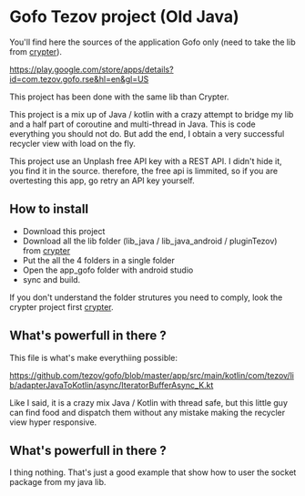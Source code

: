 # Gofo Tezov project (Old Java)

You'll find here the sources of the application Gofo only (need to take the lib from [crypter](https://github.com/tezov/crypter_and_lib)).

https://play.google.com/store/apps/details?id=com.tezov.gofo.rse&hl=en&gl=US

This project has been done with the same lib than Crypter. 

This project is a mix up of Java / kotlin with a crazy attempt to bridge my lib and a half part of coroutine and multi-thread in Java. This is code everything you should not do. But add the end, I obtain a very successful recycler view with load on the fly.

This project use an Unplash free API key with a REST API. I didn't hide it, you find it in the source. therefore, the free api is limmited, so if you are overtesting this app, go retry an API key yourself.

## How to install

- Download this project
- Download all the lib folder (lib_java / lib_java_android / pluginTezov) from [crypter](https://github.com/tezov/crypter_and_lib)
- Put the all the 4 folders in a single folder
- Open the app_gofo folder with android studio
- sync and build.

If you don't understand the folder strutures you need to comply, look the crypter project first [crypter](https://github.com/tezov/crypter_and_lib).


## What's powerfull in there ?

This file is what's make everythiing possible:

https://github.com/tezov/gofo/blob/master/app/src/main/kotlin/com/tezov/lib/adapterJavaToKotlin/async/IteratorBufferAsync_K.kt

Like I said, it is a crazy mix Java / Kotlin with thread safe, but this little guy can find food and dispatch them without any mistake making the recycler view hyper responsive.


## What's powerfull in there ?

I thing nothing. That's just a good example that show how to user the socket package from my java lib.
